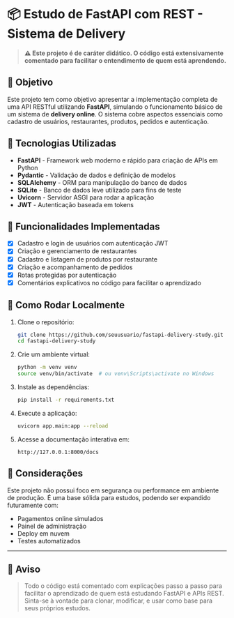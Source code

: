 # 📦 Estudo de FastAPI com REST - Sistema de Delivery

> **⚠️ Este projeto é de caráter didático. O código está extensivamente comentado para facilitar o entendimento de quem está aprendendo.**

## 🧠 Objetivo

Este projeto tem como objetivo apresentar a implementação completa de uma API RESTful utilizando **FastAPI**, simulando o funcionamento básico de um sistema de **delivery online**. O sistema cobre aspectos essenciais como cadastro de usuários, restaurantes, produtos, pedidos e autenticação.

## 🚀 Tecnologias Utilizadas

- **FastAPI** - Framework web moderno e rápido para criação de APIs em Python  
- **Pydantic** - Validação de dados e definição de modelos  
- **SQLAlchemy** - ORM para manipulação do banco de dados  
- **SQLite** - Banco de dados leve utilizado para fins de teste  
- **Uvicorn** - Servidor ASGI para rodar a aplicação  
- **JWT** - Autenticação baseada em tokens  

## 🔐 Funcionalidades Implementadas

- [x] Cadastro e login de usuários com autenticação JWT  
- [x] Criação e gerenciamento de restaurantes  
- [x] Cadastro e listagem de produtos por restaurante  
- [x] Criação e acompanhamento de pedidos  
- [x] Rotas protegidas por autenticação  
- [x] Comentários explicativos no código para facilitar o aprendizado  

## 🧪 Como Rodar Localmente

1. Clone o repositório:
   ```bash
   git clone https://github.com/seuusuario/fastapi-delivery-study.git
   cd fastapi-delivery-study

2. Crie um ambiente virtual:

   ```bash
   python -m venv venv
   source venv/bin/activate  # ou venv\Scripts\activate no Windows
   ```

3. Instale as dependências:

   ```bash
   pip install -r requirements.txt
   ```

4. Execute a aplicação:

   ```bash
   uvicorn app.main:app --reload
   ```

5. Acesse a documentação interativa em:

   ```
   http://127.0.0.1:8000/docs
   ```

## 📖 Considerações

Este projeto não possui foco em segurança ou performance em ambiente de produção. É uma base sólida para estudos, podendo ser expandido futuramente com:

* Pagamentos online simulados
* Painel de administração
* Deploy em nuvem
* Testes automatizados

---

## 📌 Aviso

> Todo o código está comentado com explicações passo a passo para facilitar o aprendizado de quem está estudando FastAPI e APIs REST.
> Sinta-se à vontade para clonar, modificar, e usar como base para seus próprios estudos.
